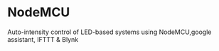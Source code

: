 # NodeMCU
Auto-intensity control of LED-based systems using NodeMCU,google assistant, 
IFTTT & Blynk
